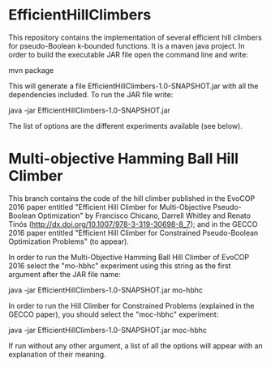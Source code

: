 # EfficientHillClimbers
This repository contains the implementation of several efficient hill climbers for pseudo-Boolean k-bounded functions. It is a maven java project. In order to build the executable JAR file open the command line and write:

mvn package

This will generate a file EfficientHillClimbers-1.0-SNAPSHOT.jar with all the dependencies included. To run the JAR file write:

java -jar EfficientHillClimbers-1.0-SNAPSHOT.jar

The list of options are the different experiments available (see below).

# Multi-objective Hamming Ball Hill Climber

This branch contains the code of the hill climber published in the EvoCOP 2016 paper entitled "Efficient Hill Climber for Multi-Objective Pseudo-Boolean Optimization" by Francisco Chicano, Darrell Whitley and Renato Tinós (http://dx.doi.org/10.1007/978-3-319-30698-8_7); and in the GECCO 2016 paper entitled "Efficient Hill Climber for Constrained Pseudo-Boolean Optimization Problems" (to appear).

In order to run the Multi-Objective Hamming Ball Hill Climber of EvoCOP 2016 select the "mo-hbhc" experiment using this string as the first argument after the JAR file name:

java -jar EfficientHillClimbers-1.0-SNAPSHOT.jar mo-hbhc

In order to run the Hill Climber for Constrained Problems (explained in the GECCO paper), you should select the "moc-hbhc" experiment:

java -jar EfficientHillClimbers-1.0-SNAPSHOT.jar moc-hbhc

If run without any other argument, a list of all the options will appear with an explanation of their meaning.
